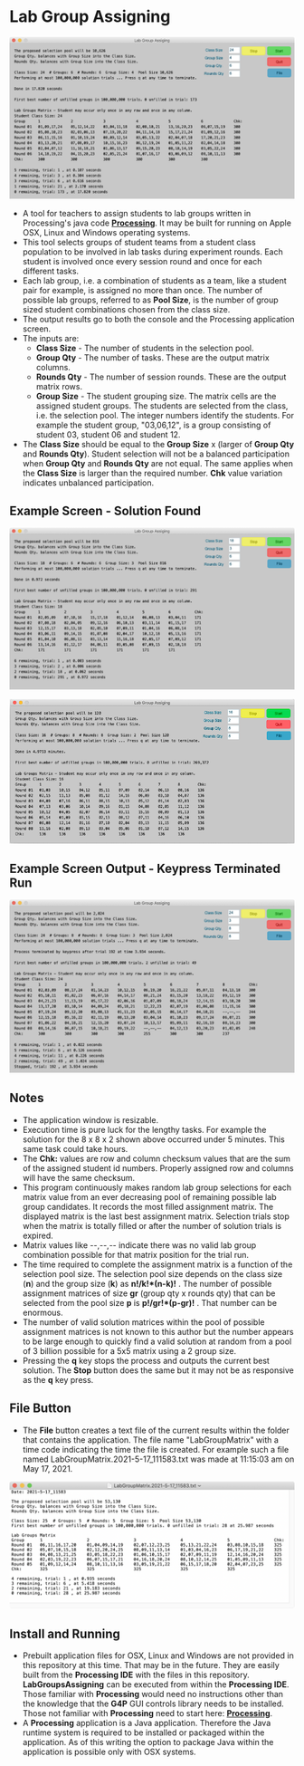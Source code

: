 # Lab Group Assigning

![Example Screen While Running](./readme-images/6x6x4.png)

* A tool for teachers to assign students to lab groups written in Processing's java code **[Processing](processing.org)**. It may be built for running on Apple OSX, Linux and Windows operating systems.
* This tool selects groups of student teams from a student class population to be involved in lab tasks during experiment rounds. Each student is involved once every session round and once for each different tasks.
* Each lab group, i.e. a combination of students as a team, like a student pair for example, is assigned no more than once. The number of possible lab groups, referred to as **Pool Size**, is the number of group sized student combinations chosen from the class size.
* The output results go to both the console and the Processing application screen.
* The inputs are:
  * **Class Size** - The number of students in the selection pool.
  * **Group Qty** - The number of tasks. These are the output matrix columns.
  * **Rounds Qty** - The number of session rounds. These are the output matrix rows.
  * **Group Size** - The student grouping size. The matrix cells are the assigned student groups. The students are selected from the class, i.e. the selection pool. The integer numbers identify the students. For example the student group, "03,06,12", is a group consisting of student 03, student 06 and student 12.
* The **Class Size** should be equal to the **Group Size** x (larger of **Group Qty** and **Rounds Qty**). Student selection will not be a balanced participation when **Group Qty** and **Rounds Qty** are not equal. The same applies when the **Class Size** is larger than the required number. **Chk** value variation indicates unbalanced participation.

## Example Screen - Solution Found

![Example Screen While Running](./readme-images/LabGroupsAssigning-screen-solution.png)

![Example Screen While Running](./readme-images/8x8x2.png)

## Example Screen Output - Keypress Terminated Run

![Example Screen Run](./readme-images/LabGroupsAssigning-screen-terminated.png)

## Notes

* The application window is resizable.
* Execution time is pure luck for the lengthy tasks. For example the solution for the 8 x 8 x 2 shown above occurred under 5 minutes. This same task could take hours.
* The **Chk:** values are row and column checksum values that are the sum of the assigned student id numbers. Properly assigned row and columns will have the same checksum.
* This program continuously makes random lab group selections for each matrix value from an ever decreasing pool of remaining possible lab group candidates. It records the most filled assignment matrix. The displayed matrix is the last best assignment matrix. Selection trials stop when the matrix is totally filled or after the number of solution trials is expired.
* Matrix values like --,--,-- indicate there was no valid lab group combination possible for that matrix position for the trial run.
* The time required to complete the assignment matrix is a function of the selection pool size. The selection pool size depends on the class size (**n**) and the group size (**k**) as **n!/k!\*(n-k)!** . The number of possible assignment matrices of size **gr** (group qty x rounds qty) that can be selected from the pool size **p** is **p!/gr!\*(p-gr)!** . That number can be enormous. 
* The number of valid solution matrices within the pool of possible assignment matrices is not known to this author but the number appears to be large enough to quickly find a valid solution at random from a pool of 3 billion possible for a 5x5 matrix using a 2 group size.
* Pressing the **q** key stops the process and outputs the current best solution. The **Stop** button does the same but it may not be as responsive as the **q** key press.

## File Button

* The **File** button creates a text file of the current results within the folder that contains the application. The file name "LabGroupMatrix" with a time code indicating the time the file is created. For example such a file named LabGroupMatrix.2021-5-17_111583.txt was made at 11:15:03 am on May 17, 2021.
  
![Example Saved File](./readme-images/SavedFileImage.png)

## Install and Running

* Prebuilt application files for OSX, Linux and Windows are not provided in this repository at this time. That may be in the future. They are easily built from the **Processing IDE** with the files in this repository. **LabGroupsAssigning** can be executed from within the **Processing IDE**. Those familiar with **Processing** would need no instructions other than the knowledge that the **G4P** GUI controls library needs to be installed. Those not familiar with **Processing** need to start here: **[Processing](processing.org)**.
* A **Processing** application is a Java application. Therefore the Java runtime system is required to be installed or packaged within the application. As of this writing the option to package Java within the application is possible only with OSX systems.
